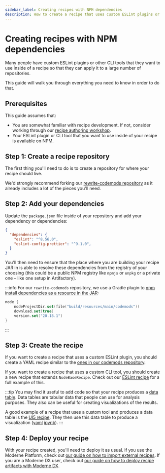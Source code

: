 ```yaml
---
sidebar_label: Creating recipes with NPM dependencies
description: How to create a recipe that uses custom ESLint plugins or other CLI tools.
---
```


# Creating recipes with NPM dependencies

Many people have custom ESLint plugins or other CLI tools that they want to use inside of a recipe so that they can apply it to a large number of repositories.

This guide will walk you through everything you need to know in order to do that.

## Prerequisites

This guide assumes that:

* You are somewhat familiar with recipe development. If not, consider working through our [recipe authoring workshop](https://docs.moderne.io/user-documentation/workshops/recipe-authoring).
* Your ESLint plugin or CLI tool that you want to use inside of your recipe is available on NPM.

## Step 1: Create a recipe repository

The first thing you'll need to do is to create a repository for where your recipe should live.

We'd strongly recommend forking our [rewrite-codemods repository](https://github.com/moderneinc/rewrite-codemods) as it already includes a lot of the pieces you'll need.

## Step 2: Add your dependencies

Update the `package.json` file inside of your repository and add your dependency or dependencies:

```json title="Package.json"
{
  "dependencies": {
    "eslint": "^8.56.0",
    "eslint-config-prettier": "^9.1.0",
  }
}
```

You'll then need to ensure that the place where you are building your recipe JAR in is able to resolve these dependencies from the registry of your choosing (this could be a public NPM registry like `npmjs` or `unpkg` or a private one – like one setup in Artifactory).

:::info
For our `rewrite-codemods` repository, we use a Gradle plugin to [npm install dependencies as a resource in the JAR](https://github.com/moderneinc/rewrite-codemods/blob/main/build.gradle.kts#L25-L29):

```kotlin title="build.gradle.kts"
node {
    nodeProjectDir.set(file("build/resources/main/codemods"))
    download.set(true)
    version.set("20.18.1")
}
```
:::

## Step 3: Create the recipe

If you want to create a recipe that uses a custom ESLint plugin, you should create a YAML recipe similar to the [ones in our codemods repository](https://github.com/moderneinc/rewrite-codemods/tree/main/src/main/resources/META-INF/rewrite).

If you want to create a recipe that uses a custom CLI tool, you should create a new recipe that extends `NodeBaseRecipe`. Check out our [ESLint recipe](https://github.com/moderneinc/rewrite-codemods/blob/main/src/main/java/org/openrewrite/codemods/ESLint.java) for a full example of this.

:::tip
You may find it useful to add code so that your recipe produces a [data table](https://docs.moderne.io/user-documentation/moderne-platform/getting-started/data-tables/). Data tables are tabular data that people can use for analysis purposes. They also can be useful for creating visualizations of the results.

A good example of a recipe that uses a custom tool and produces a data table is the [UI5 recipe](https://github.com/moderneinc/rewrite-codemods/blob/main/src/main/java/org/openrewrite/codemods/UI5.java#L153-L162). They then use this data table to produce a visualization ([yaml](https://github.com/moderneinc/moderne-visualizations-misc/blob/main/moderne_visualizations_misc/specs/ui5lint_violations_heatmap.yml) [ipynb](https://github.com/moderneinc/moderne-visualizations-misc/blob/main/moderne_visualizations_misc/ui5lint_violations_heatmap.ipynb)).
:::

## Step 4: Deploy your recipe

With your recipe created, you'll need to deploy it as usual. If you use the Moderne Platform, check out [our guide on how to import external recipes](https://docs.moderne.io/administrator-documentation/moderne-platform/how-to-guides/importing-external-recipes). If you are a Moderne DX user, check out [our guide on how to deploy recipe artifacts with Moderne DX](https://docs.moderne.io/administrator-documentation/moderne-dx/how-to-guides/deploying-recipe-artifacts-in-moderne-dx/).

